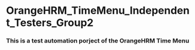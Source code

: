 # OrangeHRM_TimeMenu_Independent_Testers_Group2
### This is a test automation porject of the OrangeHRM Time Menu

